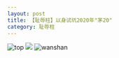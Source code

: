 ```yaml
---
layout: post
title: 【耻辱柱】以身试坑2020年"茅20"
category: 耻辱柱
---
```

![top](http://rh8cub8wq.hd-bkt.clouddn.com/img/top-220325-2.png)
![](http://rh8dao9dj.hd-bkt.clouddn.com/img/shame-220717-1.jpg)
![wanshan](http://rh8cub8wq.hd-bkt.clouddn.com/img/wanshan.png)
  




